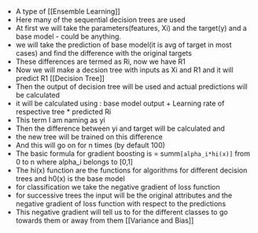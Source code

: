 * A type of [[Ensemble Learning]]
* Here many of the sequential decision trees are used
* At first we will take the parameters(features, Xi) and the target(y) and a base model - could be anything. 
* we will take the prediction of base model(it is avg of target in most cases) and find the difference with the original targets
* These differences are termed as Ri, now we have R1
* Now we will make a decsion tree with inputs as Xi and R1 and it will predict R1 [[Decision Tree]]
* Then the output of decision tree will be used and actual predictions will be calculated
* it will be calculated using : base model output + Learning rate of respective tree * predicted Ri
* This term I am naming as yi
* Then the difference between yi and target will be calculated and
* the new tree will be trained on this difference
* And this will go on for n times (by default 100)
* The basic formula for gradient boosting is = summ`[alpha_i*hi(x)]` from 0 to n where alpha_i belongs to [0,1]
* The hi(x) function are the functions for algorithms for different decision trees and h0(x) is the base model
* for classification we take the negative gradient of loss function
* for successive trees the input will be the original attributes and the negative gradient of loss function with respect to the predictions
* This negative gradient will tell us to for the different classes to go towards them or away from them
[[Variance and Bias]]